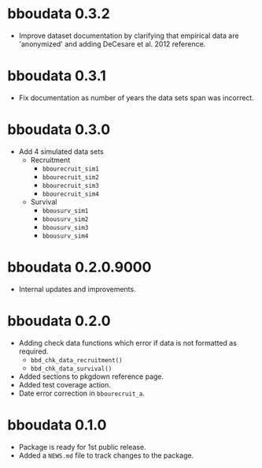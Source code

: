 <!-- NEWS.md is maintained by https://fledge.cynkra.com, contributors should not edit this file -->

# bboudata 0.3.2

- Improve dataset documentation by clarifying that empirical data are 'anonymized' and adding DeCesare et al. 2012 reference. 

# bboudata 0.3.1

- Fix documentation as number of years the data sets span was incorrect. 

# bboudata 0.3.0

- Add 4 simulated data sets
  - Recruitment
    - `bbourecruit_sim1`
    - `bbourecruit_sim2`
    - `bbourecruit_sim3`
    - `bbourecruit_sim4`
  - Survival
    - `bbousurv_sim1`
    - `bbousurv_sim2`
    - `bbousurv_sim3`
    - `bbousurv_sim4`

# bboudata 0.2.0.9000

- Internal updates and improvements. 

# bboudata 0.2.0

- Adding check data functions which error if data is not formatted as required.
  - `bbd_chk_data_recruitment()`
  - `bbd_chk_data_survival()`
- Added sections to pkgdown reference page.
- Added test coverage action.
- Date error correction in `bbourecruit_a`.

# bboudata 0.1.0

- Package is ready for 1st public release.
- Added a `NEWS.md` file to track changes to the package.
